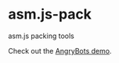 # asm.js-pack
asm.js packing tools

Check out the <a href="https://github.com/lukewagner/AngryBotsPacked">AngryBots demo</a>.

